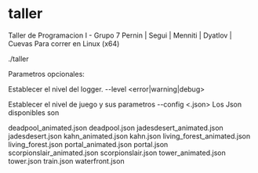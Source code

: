 # taller
Taller de Programacion I - Grupo 7
Pernin | Segui | Menniti | Dyatlov | Cuevas
Para correr en Linux (x64)

./taller 

Parametros opcionales:

Establecer el nivel del logger.
--level <error|warning|debug> 

Establecer el nivel de juego y sus parametros
--config <.json>
Los Json disponibles son

deadpool_animated.json
deadpool.json
jadesdesert_animated.json
jadesdesert.json
kahn_animated.json
kahn.json
living_forest_animated.json
living_forest.json
portal_animated.json
portal.json
scorpionslair_animated.json
scorpionslair.json
tower_animated.json
tower.json
train.json
waterfront.json

